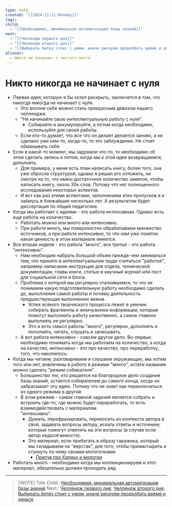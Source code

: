 ```yaml
---
type: note
created: "[[2024-11-11-Monday]]"
tags: 
child:
  - "[[Необходимая, минимальная автоматизация базы знаний]]"
next:
  - "[[Челлендж первого дня]]"
  - "[[Челлендж второго дня]]"
  - "[[Выбирать битву стоит с умом, иначе рискуем продолбать время и деньги]]"
aliases:
  - Никто не начинает с чистого листа
---
```

#  Никто никогда не начинает с нуля
- Первая идея, которую я бы хотел раскрыть, заключется в том, что никогда никогда не начинает с нуля.
	- ﻿﻿Это вполне себе можно стать прекрасным девизом нашего челленджа.
	- ﻿﻿"Не начинайте свою интеллектуальную работу с нуля".
		- ﻿﻿Собирайте и аккумулируйте, а потом когда необходимо, используйте для своей работы.
	- ﻿﻿Если кто-то думает, что все что он делает делается заново, а не сделано уже кем-то, когда-то, то это заблуждение. Не стоит обманывать себя.
- ﻿﻿Если в какой-то момент, мы задумали что-то, то необходимо об этом сделать запись и потом, когда мы к этой идее возвращаемся, дополнять.
	- ﻿﻿Для примера, у меня есть план написать книгу, более того, она уже обросла структурой, однако я решил его отложить, не смотря на то, что имею достаточное количество заметок, чтобы написать книгу, около 30к слов. Потому что нет полноценного исследования некоторых аспектов.
	- ﻿﻿И вот как раз этими аспектами, заполнением этих пропусков я и займусь в ближайшие несколько лет. А результатом будет диссертация по общей педагогике.
- ﻿﻿Когда мы работает с идеями - это работа интенсивная. Однако есть еще работа на количество.
	- ﻿﻿Работать можно или много или интенсивно.
	- ﻿﻿При работе много, мы поверхностно обрабатываем множество источников, а при работе интенсивно, то что нам уже понятно какая ценность в этом материале имеется.
- Вся вторая неделя - это работа "много", вся третья - это работа "интенсивно".
	- ﻿﻿Нам необходим набрать большой объем прежде чем заниматься тем, что принято в интеллектуальном труде считаться "работой", например написание инструкции для отдела, технической документации, главы книги, статью в научный журнал или пост для социальной сети и блога.
	- ﻿﻿Проблема с которой мы регулярно сталкиваемся, то что не понимаем какую подготовительную работу необходимо сделать до, выполнения самой работы и почему деятельность предшествующая выполнению важна.
		- ﻿﻿Успех всякого творческого процесса лежит в умении собирать фрагменты и жемчужинки информации, которые помогут выполнить работу качественно, а самое главное выполнять ее регулярно.
		- ﻿﻿Это и есть смысл работы "много", регулярно, дополнять и пополнять, читать, слушать и записывать.
	- ﻿﻿А вот работа интенсивно - совсем другое дело. Во-первых необходимо понимать когда мы работаем на количество, а когда на качество, интенсивно - это про качество, про переработку, того, что накопилось.
- ﻿﻿Когда мы читаем, разговариваем и слушаем окружающих, мы хотим того или нет, вовлечены в работу в режиме "много", кстати название можно сделать "режим собирателя".
	- ﻿﻿Большинство тех, кто решается на благородное дело создания базы знаний, остается собирателем до самого конца, когда он забрасывает эту идею. Потому что не знает как переключиться из одного режима в другой.
	- ﻿﻿В этом режиме - самое главной задачей является собрать и встроить где-то, где можно будет переработать, то есть взаимодействовать с материалом  
	    "интенсивно".
		- ﻿﻿Думать, перефразировать, переносить из контекста автора в свой, задавать вопросы автору, искать ответы и источники, которые помогут ответить на эти вопросы (в случае если автор недосягаемости).
		- ﻿﻿Это материал, если прибегать в образу гаражика, который мы складываем на "верстак", для того, чтобы примастырить и стукнуть по нему своими молоточками
			- [Притча про Капицу и молотки](Притча%20про%20Капицу%20и%20молотки.md)
- ﻿﻿Работать много - необходимо когда мы коллекционируем и этот материал, обязательно должен проходить ряд

---


> [!NOTE] Title
> Child:: [Необходимая, минимальная автоматизация базы знаний](Необходимая,%20минимальная%20автоматизация%20базы%20знаний.md)
> Next:: [Челлендж первого дня](Челлендж%20первого%20дня.md), [Челлендж второго дня](Челлендж%20второго%20дня.md), [Выбирать битву стоит с умом, иначе рискуем продолбать время и деньги](Выбирать%20битву%20стоит%20с%20умом,%20иначе%20рискуем%20продолбать%20время%20и%20деньги.md)
